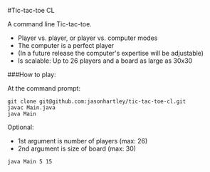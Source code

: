 #Tic-tac-toe CL

A command line Tic-tac-toe.

 - Player vs. player, or player vs. computer modes
 - The computer is a perfect player
 - (In a future release the computer's expertise will be adjustable)
 - Is scalable: Up to 26 players and a board as large as 30x30

###How to play:

At the command prompt:
```
git clone git@github.com:jasonhartley/tic-tac-toe-cl.git
javac Main.java
java Main
```
Optional:
 - 1st argument is number of players (max: 26)
 - 2nd argument is size of board (max: 30)
```
java Main 5 15
```
